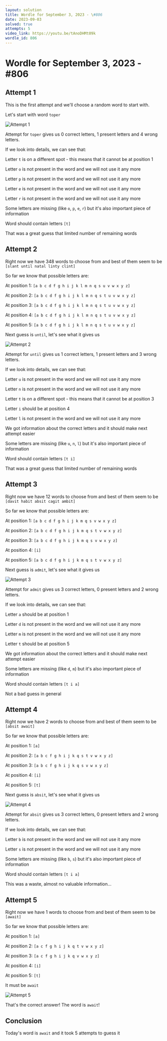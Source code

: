 ```yaml
---
layout: solution
title: Wordle for September 3, 2023 - \#806
date: 2023-09-03
solved: true
attempts: 5
video_link: https://youtu.be/tAnoDHMt09k
wordle_id: 806
---
```


# Wordle for September 3, 2023 - \#806

## Attempt 1

This is the first attempt and we'll choose a random word to start with.

Let's start with word `toper`

![Attempt 1](2023-09-03/attempt-1.png)

Attempt for `toper` gives us 0 correct letters, 1 present letters and 4 wrong letters.

If we look into details, we can see that:

Letter `t` is on a different spot - this means that it cannot be at position 1

Letter `o` is not present in the word and we will not use it any more

Letter `p` is not present in the word and we will not use it any more

Letter `e` is not present in the word and we will not use it any more

Letter `r` is not present in the word and we will not use it any more

Some letters are missing (like `o`, `p`, `e`, `r`) but it's also important piece of information

Word should contain letters `[t]`

That was a great guess that limited number of remaining words



## Attempt 2

Right now we have 348 words to choose from and best of them seem to be `[slant until natal linty clint]`

So far we know that possible letters are:

At position 1: `[a b c d f g h i j k l m n q s u v w x y z]`

At position 2: `[a b c d f g h i j k l m n q s t u v w x y z]`

At position 3: `[a b c d f g h i j k l m n q s t u v w x y z]`

At position 4: `[a b c d f g h i j k l m n q s t u v w x y z]`

At position 5: `[a b c d f g h i j k l m n q s t u v w x y z]`

Next guess is `until`, let's see what it gives us

![Attempt 2](2023-09-03/attempt-2.png)

Attempt for `until` gives us 1 correct letters, 1 present letters and 3 wrong letters.

If we look into details, we can see that:

Letter `u` is not present in the word and we will not use it any more

Letter `n` is not present in the word and we will not use it any more

Letter `t` is on a different spot - this means that it cannot be at position 3

Letter `i` should be at position 4

Letter `l` is not present in the word and we will not use it any more

We got information about the correct letters and it should make next attempt easier

Some letters are missing (like `u`, `n`, `l`) but it's also important piece of information

Word should contain letters `[t i]`

That was a great guess that limited number of remaining words



## Attempt 3

Right now we have 12 words to choose from and best of them seem to be `[davit habit absit cagit ambit]`

So far we know that possible letters are:

At position 1: `[a b c d f g h i j k m q s v w x y z]`

At position 2: `[a b c d f g h i j k m q s t v w x y z]`

At position 3: `[a b c d f g h i j k m q s v w x y z]`

At position 4: `[i]`

At position 5: `[a b c d f g h i j k m q s t v w x y z]`

Next guess is `admit`, let's see what it gives us

![Attempt 3](2023-09-03/attempt-3.png)

Attempt for `admit` gives us 3 correct letters, 0 present letters and 2 wrong letters.

If we look into details, we can see that:

Letter `a` should be at position 1

Letter `d` is not present in the word and we will not use it any more

Letter `m` is not present in the word and we will not use it any more

Letter `t` should be at position 5

We got information about the correct letters and it should make next attempt easier

Some letters are missing (like `d`, `m`) but it's also important piece of information

Word should contain letters `[t i a]`

Not a bad guess in general



## Attempt 4

Right now we have 2 words to choose from and best of them seem to be `[absit await]`

So far we know that possible letters are:

At position 1: `[a]`

At position 2: `[a b c f g h i j k q s t v w x y z]`

At position 3: `[a b c f g h i j k q s v w x y z]`

At position 4: `[i]`

At position 5: `[t]`

Next guess is `absit`, let's see what it gives us

![Attempt 4](2023-09-03/attempt-4.png)

Attempt for `absit` gives us 3 correct letters, 0 present letters and 2 wrong letters.

If we look into details, we can see that:

Letter `b` is not present in the word and we will not use it any more

Letter `s` is not present in the word and we will not use it any more

Some letters are missing (like `b`, `s`) but it's also important piece of information

Word should contain letters `[t i a]`

This was a waste, almost no valuable information...



## Attempt 5

Right now we have 1 words to choose from and best of them seem to be `[await]`

So far we know that possible letters are:

At position 1: `[a]`

At position 2: `[a c f g h i j k q t v w x y z]`

At position 3: `[a c f g h i j k q v w x y z]`

At position 4: `[i]`

At position 5: `[t]`

It must be `await`

![Attempt 5](2023-09-03/attempt-5.png)

That's the correct answer! The word is `await`!

## Conclusion

Today's word is `await` and it took 5 attempts to guess it

